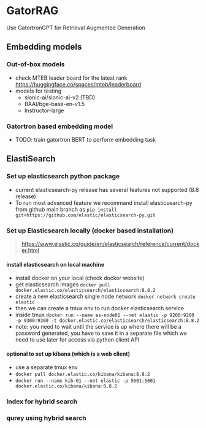 # GatorRAG
Use GatortronGPT for Retrieval Augmented Generation

## Embedding models
### Out-of-box models
- check MTEB leader board for the latest rank https://huggingface.co/spaces/mteb/leaderboard
- models for testing
    - sionic-ai/sionic-ai-v2 (TBD)
    - BAAI/bge-base-en-v1.5
    - Instructor-large
### Gatortron based embedding model
- TODO: train gatortron BERT to perform embedding task


## ElastiSearch
### Set up elasticsearch python package
- current elasticsearch-py release has several features not supported (8.8 release)
- To run most advanced feature we recommand install elasticsearch-py from github main branch as `pip install git+https://github.com/elastic/elasticsearch-py.git`
### Set up Elasticsearch locally (docker based installation)
> https://www.elastic.co/guide/en/elasticsearch/reference/current/docker.html 
#### install elasticsearch on local machine
- install docker on your local (check docker website)
- get elasticsearch images `docker pull docker.elastic.co/elasticsearch/elasticsearch:8.8.2`
- create a new elasticsearch single node network `docker network create elastic`
- then we can create a tmux env to run docker elasticsearch service
- inside tmux `docker run --name es-node01 --net elastic -p 9200:9200 -p 9300:9300 -t docker.elastic.co/elasticsearch/elasticsearch:8.8.2`
- note: you need to wait until the service is up where there will be a password generated, you have to save it in a separate file which we need to use later for access via python client API
#### optional to set up kibana (which is a web client)
- use a separate tmux env
- `docker pull docker.elastic.co/kibana/kibana:8.8.2`
- `docker run --name kib-01 --net elastic -p 5601:5601 docker.elastic.co/kibana/kibana:8.8.2`
### Index for hybrid search
### qurey using hybrid search
